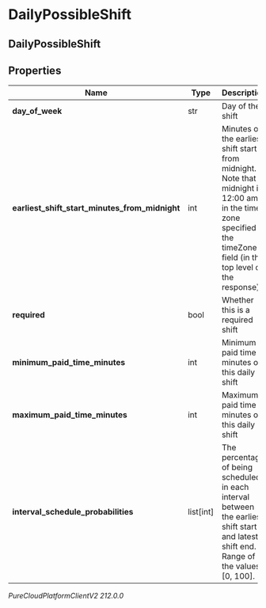# DailyPossibleShift

## DailyPossibleShift

## Properties

|Name | Type | Description | Notes|
|------------ | ------------- | ------------- | -------------|
| **day_of_week** | str | Day of the shift | [optional] |
| **earliest_shift_start_minutes_from_midnight** | int | Minutes of the earliest shift start from midnight. Note that midnight is 12:00 am in the time zone specified in the timeZone field (in the top level of the response) | [optional] |
| **required** | bool | Whether this is a required shift | [optional] |
| **minimum_paid_time_minutes** | int | Minimum paid time in minutes of this daily shift | [optional] |
| **maximum_paid_time_minutes** | int | Maximum paid time in minutes of this daily shift | [optional] |
| **interval_schedule_probabilities** | list[int] | The percentage of being scheduled in each interval between the earliest shift start and latest shift end. Range of the values: [0, 100]. | [optional] |



_PureCloudPlatformClientV2 212.0.0_
